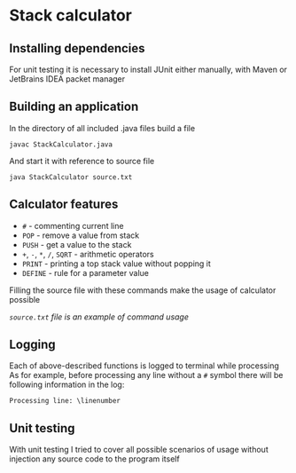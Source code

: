 # Stack calculator
## Installing dependencies
  For unit testing it is necessary to install JUnit either manually, with Maven or JetBrains IDEA packet manager  
## Building an application
  In the directory of all included .java files build a file  
  ```
  javac StackCalculator.java 
  ```
  And start it with reference to source file  
  ```
  java StackCalculator source.txt
  ```
## Calculator features
  - `#` - commenting current line  
  - `POP` - remove a value from stack  
  - `PUSH` - get a value to the stack  
  - `+`, `-`, `*`, `/`, `SQRT` - arithmetic operators  
  - `PRINT` - printing a top stack value without popping it  
  - `DEFINE` - rule for a parameter value  
  
  Filling the source file with these commands make the usage of calculator possible  
  
  *`source.txt` file is an example of command usage*
## Logging
  Each of above-described functions is logged to terminal while processing
  As for example, before processing any line without a `#` symbol there will be following information in the log:
  ```
  Processing line: \linenumber
  ```
## Unit testing
  With unit testing I tried to cover all possible scenarios of usage without injection any source code to the program itself
